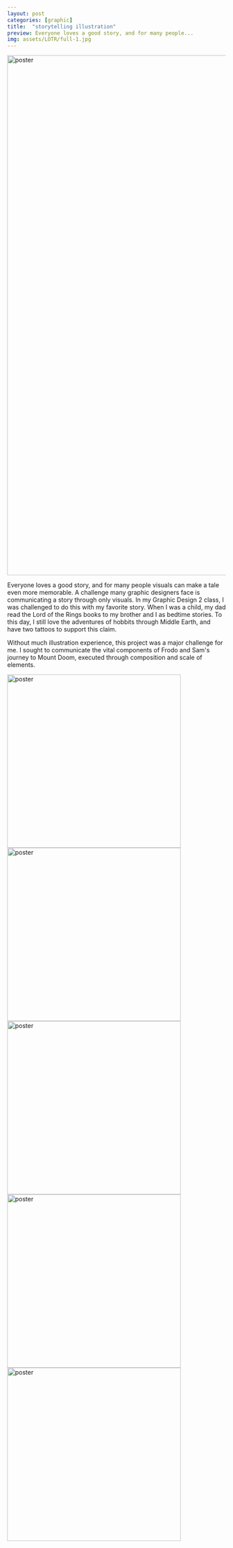 ```yaml
---
layout: post
categories: [graphic]
title:  "storytelling illustration"
preview: Everyone loves a good story, and for many people...
img: assets/LOTR/full-1.jpg
---
```


<img src="{{site.baseurl}}/assets/LOTR/full-1.jpg" alt="poster" width="1200"/>

Everyone loves a good story, and for many people visuals can make a tale even more memorable. A challenge many graphic designers face is communicating a story through only visuals. In my Graphic Design 2 class, I was challenged to do this with my favorite story. When I was a child, my dad read the Lord of the Rings books to my brother and I as bedtime stories. To this day, I still love the adventures of hobbits through Middle Earth, and have two tattoos to support this claim. 

Without much illustration experience, this project was a major challenge for me. I sought to communicate the vital components of Frodo and Sam's journey to Mount Doom, executed through composition and scale of elements.

<img src="{{site.baseurl}}/assets/LOTR/full-2.jpg" alt="poster" width="400"/>
<img src="{{site.baseurl}}/assets/LOTR/mid.jpg" alt="poster" width="400"/>
<img src="{{site.baseurl}}/assets/LOTR/detail-1.jpg" alt="poster" width="400"/>
<img src="{{site.baseurl}}/assets/LOTR/detail-2.jpg" alt="poster" width="400"/>
<img src="{{site.baseurl}}/assets/LOTR/detail-3.jpg" alt="poster" width="400"/>